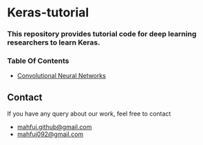 # Keras-tutorial

### This repository provides tutorial code for deep learning researchers to learn Keras.

### Table Of Contents

- [Convolutional Neural Networks](https://github.com/mahfujur1/pytorch-tutorial/tree/master/convolutional-neural-networks)



## Contact
If you have any query about our work, feel free to contact
- mahfuj.github@gmail.com
- mahfuj092@gmail.com
